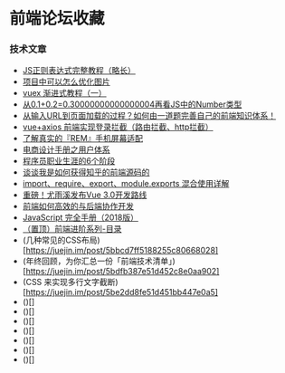# 前端论坛收藏

### 技术文章
* [JS正则表达式完整教程（略长）](https://juejin.im/post/5965943ff265da6c30653879)
* [项目中可以怎么优化图片](https://juejin.im/post/5bfac3bd51882566936071e1)
* [vuex 渐进式教程（一）](https://juejin.im/post/5bf7c4375188254b9d0935c9)
* [从0.1+0.2=0.30000000000000004再看JS中的Number类型](https://juejin.im/post/5a6fce10f265da3e261c3c71)
* [从输入URL到页面加载的过程？如何由一道题完善自己的前端知识体系！](https://zhuanlan.zhihu.com/p/34453198?group_id=957277540147056640)
* [vue+axios 前端实现登录拦截（路由拦截、http拦截）](https://www.cnblogs.com/guoxianglei/p/7084506.html)
* [了解真实的『REM』手机屏幕适配](https://github.com/hbxeagle/rem)
* [电商设计手册之用户体系](https://mp.weixin.qq.com/s/xMCIXn3ZnrQdhrXU4T7zSg)
* [程序员职业生涯的6个阶段](https://zhuanlan.zhihu.com/p/43597829)
* [谈谈我是如何获得知乎的前端源码的
](https://www.jianshu.com/p/529406a23447)
* [import、require、export、module.exports 混合使用详解](https://juejin.im/post/5a2e5f0851882575d42f5609)
* [重磅！尤雨溪发布Vue 3.0开发路线](https://mp.weixin.qq.com/s/k6OhMNrpagtTmbhkW-tmZg)
* [前端如何高效的与后端协作开发](https://segmentfault.com/a/1190000016852780)
* [JavaScript 完全手册（2018版）](https://www.css88.com/archives/9922)
* [（置顶）前端进阶系列-目录](https://hpoenixf.com/posts/25280/)
* (几种常见的CSS布局)[https://juejin.im/post/5bbcd7ff5188255c80668028]
* (年终回顾，为你汇总一份「前端技术清单」)[https://juejin.im/post/5bdfb387e51d452c8e0aa902]
* (CSS 来实现多行文字截断)[https://juejin.im/post/5be2dd8fe51d451bb447e0a5]
* ()[]
* ()[]
* ()[]
* ()[]
* ()[]
* ()[]
* ()[]
